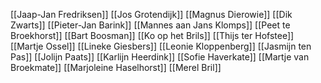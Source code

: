 [[Jaap-Jan Fredriksen]] 
[[Jos Grotendijk]]
[[Magnus Dierowie]]
[[Dik Zwarts]] 
[[Pieter-Jan Barink]]
[[Mannes aan Jans Klomps]]
[[Peet te Broekhorst]]
[[Bart Boosman]]
[[Ko op het Brils]]
[[Thijs ter Hofstee]]
[[Martje Ossel]]
[[Lineke Giesbers]]
[[Leonie Kloppenberg]]
[[Jasmijn ten Pas]]
[[Jolijn Paats]]
[[Karlijn Heerdink]]
[[Sofie Haverkate]]
[[Martje van Broekmate]]
[[Marjoleine Haselhorst]]
[[Merel Bril]]